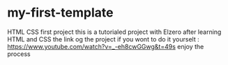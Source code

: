 # my-first-template
HTML CSS first project
this is a tutorialed project with Elzero after learning HTML and CSS
the link og the project if you wont to do it yourselt :
https://www.youtube.com/watch?v=_-eh8cwGGwg&t=49s
enjoy the process
